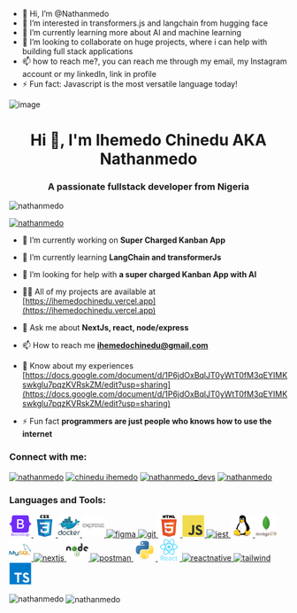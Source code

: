 - 👋 Hi, I’m @Nathanmedo
- 👀 I’m interested in transformers.js and langchain from hugging face <br />
- 🌱 I’m currently learning more about AI and machine learning <br />
- 💞️ I’m looking to collaborate on huge projects, where i can help with building full stack applications <br /> 
- 📫 how to reach me?, you can reach me through my email, my Instagram account or my linkedIn, link in profile <br />
- ⚡ Fun fact: Javascript is the most versatile language today!

![image](https://github.com/user-attachments/assets/06907a67-04f1-4d5a-9058-a4399a2fbe8c)


<h1 align="center">Hi 👋, I'm Ihemedo Chinedu AKA Nathanmedo</h1>
<h3 align="center">A passionate fullstack developer from Nigeria</h3>

<p align="left"> <img src="https://komarev.com/ghpvc/?username=nathanmedo&label=Profile%20views&color=0e75b6&style=flat" alt="nathanmedo" /> </p>

<p align="left"> <a href="https://twitter.com/nathanmedo" target="blank"><img src="https://img.shields.io/twitter/follow/nathanmedo?logo=twitter&style=for-the-badge" alt="nathanmedo" /></a> </p>

- 🔭 I’m currently working on **Super Charged Kanban App**

- 🌱 I’m currently learning **LangChain and transformerJs**

- 🤝 I’m looking for help with **a super charged Kanban App with AI**

- 👨‍💻 All of my projects are available at [https://ihemedochinedu.vercel.app](https://ihemedochinedu.vercel.app)

- 💬 Ask me about **NextJs, react, node/express**

- 📫 How to reach me **ihemedochinedu@gmail.com**

- 📄 Know about my experiences [https://docs.google.com/document/d/1P6jdOxBqlJT0yWtT0fM3qEYIMKswkglu7pqzKVRskZM/edit?usp=sharing](https://docs.google.com/document/d/1P6jdOxBqlJT0yWtT0fM3qEYIMKswkglu7pqzKVRskZM/edit?usp=sharing)

- ⚡ Fun fact **programmers are just people who knows how to use the internet**

<h3 align="left">Connect with me:</h3>
<p align="left">
<a href="https://twitter.com/nathanmedo" target="blank"><img align="center" src="https://raw.githubusercontent.com/rahuldkjain/github-profile-readme-generator/master/src/images/icons/Social/twitter.svg" alt="nathanmedo" height="30" width="40" /></a>
<a href="https://linkedin.com/in/chinedu ihemedo" target="blank"><img align="center" src="https://raw.githubusercontent.com/rahuldkjain/github-profile-readme-generator/master/src/images/icons/Social/linked-in-alt.svg" alt="chinedu ihemedo" height="30" width="40" /></a>
<a href="https://instagram.com/nathanmedo_devs" target="blank"><img align="center" src="https://raw.githubusercontent.com/rahuldkjain/github-profile-readme-generator/master/src/images/icons/Social/instagram.svg" alt="nathanmedo_devs" height="30" width="40" /></a>
<a href="https://www.leetcode.com/nathanmedo" target="blank"><img align="center" src="https://raw.githubusercontent.com/rahuldkjain/github-profile-readme-generator/master/src/images/icons/Social/leet-code.svg" alt="nathanmedo" height="30" width="40" /></a>
</p>

<h3 align="left">Languages and Tools:</h3>
<p align="left"> <a href="https://getbootstrap.com" target="_blank" rel="noreferrer"> <img src="https://raw.githubusercontent.com/devicons/devicon/master/icons/bootstrap/bootstrap-plain-wordmark.svg" alt="bootstrap" width="40" height="40"/> </a> <a href="https://www.w3schools.com/css/" target="_blank" rel="noreferrer"> <img src="https://raw.githubusercontent.com/devicons/devicon/master/icons/css3/css3-original-wordmark.svg" alt="css3" width="40" height="40"/> </a> <a href="https://www.docker.com/" target="_blank" rel="noreferrer"> <img src="https://raw.githubusercontent.com/devicons/devicon/master/icons/docker/docker-original-wordmark.svg" alt="docker" width="40" height="40"/> </a> <a href="https://expressjs.com" target="_blank" rel="noreferrer"> <img src="https://raw.githubusercontent.com/devicons/devicon/master/icons/express/express-original-wordmark.svg" alt="express" width="40" height="40"/> </a> <a href="https://www.figma.com/" target="_blank" rel="noreferrer"> <img src="https://www.vectorlogo.zone/logos/figma/figma-icon.svg" alt="figma" width="40" height="40"/> </a> <a href="https://git-scm.com/" target="_blank" rel="noreferrer"> <img src="https://www.vectorlogo.zone/logos/git-scm/git-scm-icon.svg" alt="git" width="40" height="40"/> </a> <a href="https://www.w3.org/html/" target="_blank" rel="noreferrer"> <img src="https://raw.githubusercontent.com/devicons/devicon/master/icons/html5/html5-original-wordmark.svg" alt="html5" width="40" height="40"/> </a> <a href="https://developer.mozilla.org/en-US/docs/Web/JavaScript" target="_blank" rel="noreferrer"> <img src="https://raw.githubusercontent.com/devicons/devicon/master/icons/javascript/javascript-original.svg" alt="javascript" width="40" height="40"/> </a> <a href="https://jestjs.io" target="_blank" rel="noreferrer"> <img src="https://www.vectorlogo.zone/logos/jestjsio/jestjsio-icon.svg" alt="jest" width="40" height="40"/> </a> <a href="https://www.linux.org/" target="_blank" rel="noreferrer"> <img src="https://raw.githubusercontent.com/devicons/devicon/master/icons/linux/linux-original.svg" alt="linux" width="40" height="40"/> </a> <a href="https://www.mongodb.com/" target="_blank" rel="noreferrer"> <img src="https://raw.githubusercontent.com/devicons/devicon/master/icons/mongodb/mongodb-original-wordmark.svg" alt="mongodb" width="40" height="40"/> </a> <a href="https://www.mysql.com/" target="_blank" rel="noreferrer"> <img src="https://raw.githubusercontent.com/devicons/devicon/master/icons/mysql/mysql-original-wordmark.svg" alt="mysql" width="40" height="40"/> </a> <a href="https://nextjs.org/" target="_blank" rel="noreferrer"> <img src="https://cdn.worldvectorlogo.com/logos/nextjs-2.svg" alt="nextjs" width="40" height="40"/> </a> <a href="https://nodejs.org" target="_blank" rel="noreferrer"> <img src="https://raw.githubusercontent.com/devicons/devicon/master/icons/nodejs/nodejs-original-wordmark.svg" alt="nodejs" width="40" height="40"/> </a> <a href="https://postman.com" target="_blank" rel="noreferrer"> <img src="https://www.vectorlogo.zone/logos/getpostman/getpostman-icon.svg" alt="postman" width="40" height="40"/> </a> <a href="https://www.python.org" target="_blank" rel="noreferrer"> <img src="https://raw.githubusercontent.com/devicons/devicon/master/icons/python/python-original.svg" alt="python" width="40" height="40"/> </a> <a href="https://reactjs.org/" target="_blank" rel="noreferrer"> <img src="https://raw.githubusercontent.com/devicons/devicon/master/icons/react/react-original-wordmark.svg" alt="react" width="40" height="40"/> </a> <a href="https://reactnative.dev/" target="_blank" rel="noreferrer"> <img src="https://reactnative.dev/img/header_logo.svg" alt="reactnative" width="40" height="40"/> </a> <a href="https://tailwindcss.com/" target="_blank" rel="noreferrer"> <img src="https://www.vectorlogo.zone/logos/tailwindcss/tailwindcss-icon.svg" alt="tailwind" width="40" height="40"/> </a> <a href="https://www.typescriptlang.org/" target="_blank" rel="noreferrer"> <img src="https://raw.githubusercontent.com/devicons/devicon/master/icons/typescript/typescript-original.svg" alt="typescript" width="40" height="40"/> </a> </p>

<p><img align="left" src="https://github-readme-stats.vercel.app/api/top-langs?username=nathanmedo&show_icons=true&locale=en&layout=compact" alt="nathanmedo" /></p>

<p>&nbsp;<img align="center" src="https://github-readme-stats.vercel.app/api?username=nathanmedo&show_icons=true&locale=en" alt="nathanmedo" /></p>

